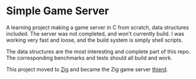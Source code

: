 # Simple Game Server

A learning project making a game server in C from scratch, data structures
included. The server was not completed, and won't currently build. I was working
very fast and loose, and the build system is simply shell scripts.

The data structures are the most interesting and complete part of this repo.
The corresponding benchmarks and tests should all build and work.

This project moved to [Zig][1] and became the Zig game server [thierd][2].

[1]: https://ziglang.org
[2]: https://github.com/permutationlock/thierd
